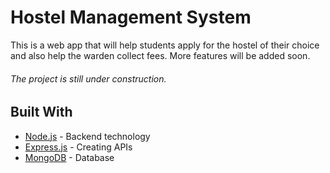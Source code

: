 # Hostel Management System
This is a web app that will help students apply for the hostel of their choice and also help the warden collect fees. More features will be added soon.

###### The project is still under construction.

## Built With

* [Node.js](https://nodejs.org/en/) - Backend technology
* [Express.js](https://expressjs.com/) - Creating APIs
* [MongoDB](https://www.mongodb.com/) - Database


